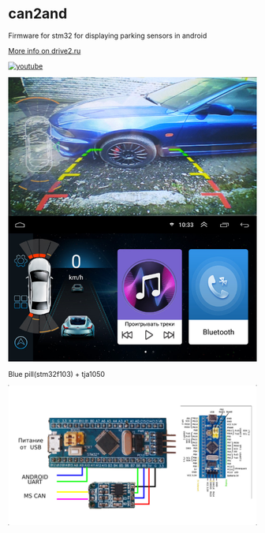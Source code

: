 # can2and
Firmware for stm32 for displaying parking sensors in android

[More info on drive2.ru](https://www.drive2.ru/l/543928403334529733/)

[![youtube](https://img.youtube.com/vi/MtZAAP_Bduc/0.jpg)](https://www.youtube.com/watch?v=MtZAAP_Bduc)

![android](images/1.jpg)

Blue pill(stm32f103) + tja1050

![scheme](images/2.jpg)

